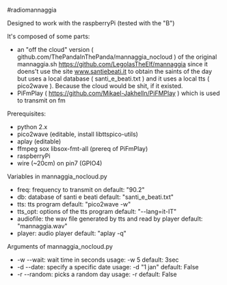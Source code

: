 #radiomannaggia

Designed to work with the raspberryPi (tested with the "B")

It's composed of some parts:
- an "off the cloud" version ( github.com/ThePandaInThePanda/mannaggia_nocloud ) of the original mannaggia.sh https://github.com/LegolasTheElf/mannaggia since it doens't use the site www.santiebeati.it to obtain the saints of the day but uses a local database ( santi_e_beati.txt ) and it uses a local tts ( pico2wave ). Because the cloud would be shit, if it existed.
- PiFmPlay ( https://github.com/Mikael-Jakhelln/PiFMPlay ) which is used to transmit on fm

Prerequisites:
- python 2.x
- pico2wave (editable, install libttspico-utils)
- aplay (editable)
- ffmpeg sox libsox-fmt-all (prereq of PiFmPlay)
- raspberryPi
- wire (~20cm) on pin7 (GPIO4)

Variables in mannaggia_nocloud.py
- freq: frequency to transmit on                                        default: "90.2"
- db: database of santi e beati                                         default: "santi_e_beati.txt"
- tts: tts program                                                      default: "pico2wave -w"
- tts_opt: options of the tts program                                   default: "--lang=it-IT"
- audiofile: the wav file generated by tts and read by player           default: "mannaggia.wav"
- player: audio player                                                  default: "aplay -q"

Arguments of mannaggia_nocloud.py
- -w --wait: wait time in seconds               usage: -w 5             default: 3sec
- -d --date: specify a specific date            usage: -d "1 jan"       default: False
- -r --random: picks a random day               usage: -r               default: False


